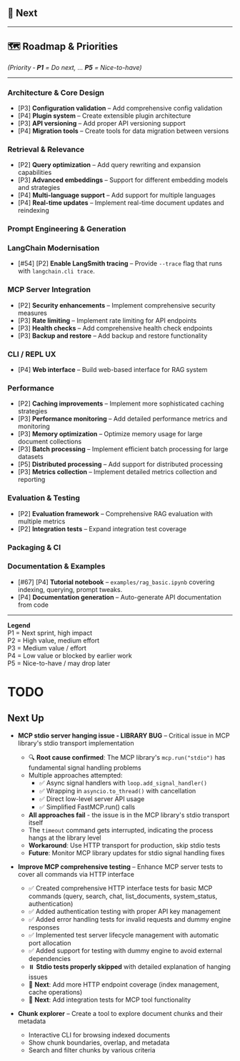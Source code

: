 ## 🚀 Next


---

## 🗺️ Roadmap & Priorities
*(Priority ‑ **P1** = Do next, … **P5** = Nice-to-have)*

---

### Architecture & Core Design

- [P3] **Configuration validation** – Add comprehensive config validation
- [P4] **Plugin system** – Create extensible plugin architecture
- [P3] **API versioning** – Add proper API versioning support
- [P4] **Migration tools** – Create tools for data migration between versions

### Retrieval & Relevance

- [P2] **Query optimization** – Add query rewriting and expansion capabilities
- [P3] **Advanced embeddings** – Support for different embedding models and strategies
- [P4] **Multi-language support** – Add support for multiple languages
- [P4] **Real-time updates** – Implement real-time document updates and reindexing

### Prompt Engineering & Generation

### LangChain Modernisation
- [#54] [P2] **Enable LangSmith tracing** – Provide `--trace` flag that runs with `langchain.cli trace`.


### MCP Server Integration

- [P2] **Security enhancements** – Implement comprehensive security measures
- [P3] **Rate limiting** – Implement rate limiting for API endpoints
- [P3] **Health checks** – Add comprehensive health check endpoints
- [P3] **Backup and restore** – Add backup and restore functionality


### CLI / REPL UX

- [P4] **Web interface** – Build web-based interface for RAG system

### Performance

- [P2] **Caching improvements** – Implement more sophisticated caching strategies
- [P3] **Performance monitoring** – Add detailed performance metrics and monitoring
- [P3] **Memory optimization** – Optimize memory usage for large document collections
- [P3] **Batch processing** – Implement efficient batch processing for large datasets
- [P5] **Distributed processing** – Add support for distributed processing
- [P3] **Metrics collection** – Implement detailed metrics collection and reporting

### Evaluation & Testing

- [P2] **Evaluation framework** – Comprehensive RAG evaluation with multiple metrics
- [P2] **Integration tests** – Expand integration test coverage


### Packaging & CI


### Documentation & Examples
- [#67] [P4] **Tutorial notebook** – `examples/rag_basic.ipynb` covering indexing, querying, prompt tweaks.
- [P4] **Documentation generation** – Auto-generate API documentation from code

---

**Legend**  
P1 = Next sprint, high impact  
P2 = High value, medium effort  
P3 = Medium value / effort  
P4 = Low value or blocked by earlier work  
P5 = Nice-to-have / may drop later

# TODO

## Next Up

- **MCP stdio server hanging issue - LIBRARY BUG** – Critical issue in MCP library's stdio transport implementation
  - 🔍 **Root cause confirmed**: The MCP library's `mcp.run("stdio")` has fundamental signal handling problems
  - Multiple approaches attempted:
    - ✅ Async signal handlers with `loop.add_signal_handler()` 
    - ✅ Wrapping in `asyncio.to_thread()` with cancellation
    - ✅ Direct low-level server API usage
    - ✅ Simplified FastMCP.run() calls
  - **All approaches fail** - the issue is in the MCP library's stdio transport itself
  - The `timeout` command gets interrupted, indicating the process hangs at the library level
  - **Workaround**: Use HTTP transport for production, skip stdio tests
  - **Future**: Monitor MCP library updates for stdio signal handling fixes

- **Improve MCP comprehensive testing** – Enhance MCP server tests to cover all commands via HTTP interface
  - ✅ Created comprehensive HTTP interface tests for basic MCP commands (query, search, chat, list_documents, system_status, authentication)
  - ✅ Added authentication testing with proper API key management  
  - ✅ Added error handling tests for invalid requests and dummy engine responses
  - ✅ Implemented test server lifecycle management with automatic port allocation
  - ✅ Added support for testing with dummy engine to avoid external dependencies
  - ⏸️ **Stdio tests properly skipped** with detailed explanation of hanging issues
  - 🔄 **Next**: Add more HTTP endpoint coverage (index management, cache operations)
  - 🔄 **Next**: Add integration tests for MCP tool functionality

- **Chunk explorer** – Create a tool to explore document chunks and their metadata
  - Interactive CLI for browsing indexed documents
  - Show chunk boundaries, overlap, and metadata
  - Search and filter chunks by various criteria

